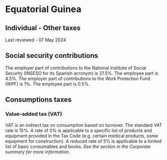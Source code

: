 # Equatorial Guinea
## Individual - Other taxes
Last reviewed - 07 May 2024
## Social security contributions
The employer part of contributions to the National Institute of Social Security (INSESO for its Spanish acronym) is 21.5%. The employee part is 4.5%.
The employer part of contributions to the Work Protection Fund (WPF) is 1%. The employee part is 0.5%.
## Consumptions taxes
### Value-added tax (VAT)
VAT is an indirect tax on consumption based on turnover.
The standard VAT rate is 15%.
A rate of 0% is applicable to a specific list of products and equipment provided in the Tax Code (e.g. certain medical products, some equipment for construction).
A reduced rate of 5% is applicable to a limited list of basic consumables and books.
_See the section in the Corporate summary for more information._
